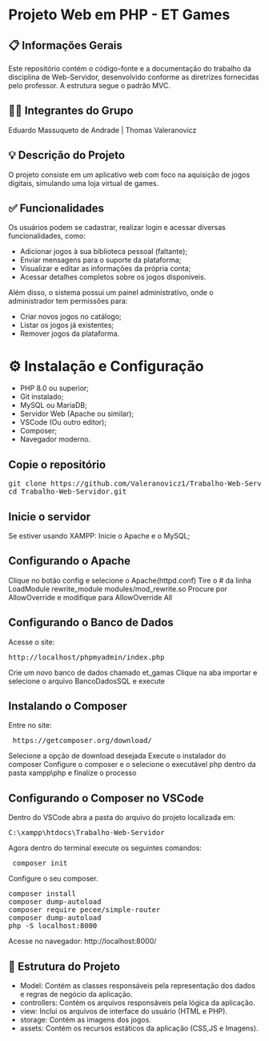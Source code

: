 # Projeto Web em PHP - ET Games

## 📋 Informações Gerais
Este repositório contém o código-fonte e a documentação do trabalho da disciplina de Web-Servidor, desenvolvido conforme as diretrizes fornecidas pelo professor. A estrutura segue o padrão MVC.

## 👨‍💻 Integrantes do Grupo
Eduardo Massuqueto de Andrade | Thomas Valeranovicz

## 💡 Descrição do Projeto
O projeto consiste em um aplicativo web com foco na aquisição de jogos digitais, simulando uma loja virtual de games. 

## ✅ Funcionalidades
Os usuários podem se cadastrar, realizar login e acessar diversas funcionalidades, como:

  - Adicionar jogos à sua biblioteca pessoal (faltante);
  - Enviar mensagens para o suporte da plataforma;
  - Visualizar e editar as informações da própria conta;
  - Acessar detalhes completos sobre os jogos disponíveis.
    
Além disso, o sistema possui um painel administrativo, onde o administrador tem permissões para:

  - Criar novos jogos no catálogo;
  - Listar os jogos já existentes;
  - Remover jogos da plataforma.

# ⚙️ Instalação e Configuração
  - PHP 8.0 ou superior;
  - Git instalado;
  - MySQL ou MariaDB;
  - Servidor Web (Apache ou similar);
  - VSCode (Ou outro editor);
  - Composer;
  - Navegador moderno.

## Copie o repositório
<pre>git clone https://github.com/Valeranovicz1/Trabalho-Web-Servidor.git 
cd Trabalho-Web-Servidor.git </pre>

## Inicie o servidor
Se estiver usando XAMPP:
Inicie o Apache e o MySQL;

## Configurando o Apache
Clique no botão config e selecione o Apache(httpd.conf)
Tire o # da linha LoadModule rewrite_module modules/mod_rewrite.so
Procure por AllowOverride e modifique para AllowOverride All

## Configurando o Banco de Dados
Acesse o site:
<pre>http://localhost/phpmyadmin/index.php</pre>
Crie um novo banco de dados chamado et_gamas
Clique na aba importar e selecione o arquivo BancoDadosSQL e execute

## Instalando o Composer
Entre no site:
<pre> https://getcomposer.org/download/</pre>
Selecione a opção de download desejada
Execute o instalador do composer
Configure o composer e o selecione o executável php dentro da pasta xampp\php e finalize o processo


## Configurando o Composer no VSCode
Dentro do VSCode abra a pasta do arquivo do projeto localizada em:
<pre>C:\xampp\htdocs\Trabalho-Web-Servidor</pre>
Agora dentro do terminal execute os seguintes comandos:
<pre> composer init </pre>
Configure o seu composer.
<pre>composer install
composer dump-autoload
composer require pecee/simple-router
composer dump-autoload
php -S localhost:8000</pre>

Acesse no navegador:
http://localhost:8000/
  


## 📂 Estrutura do Projeto
- Model: Contém as classes responsáveis pela representação dos dados e regras de negócio da aplicação. 
- controllers: Contém os arquivos responsáveis pela lógica da aplicação.
- view: Inclui os arquivos de interface do usuário (HTML e PHP).
- storage: Contém as imagens dos jogos.
- assets: Contém os recursos estáticos da aplicação (CSS,JS e Imagens).
